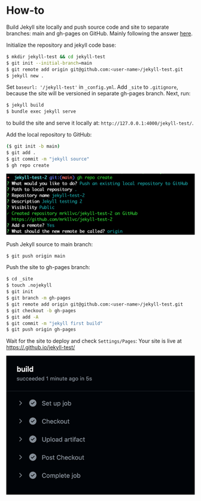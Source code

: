   
# How-to
Build Jekyll site locally and push source code and site to separate branches: main and gh-pages on GitHub. Mainly following the answer [here](https://stackoverflow.com/a/28252200).

Initialize the repository and jekyll code base:
```bash
$ mkdir jekyll-test && cd jekyll-test
$ git init --initial-branch=main
$ git remote add origin git@github.com:<user-name>/jekyll-test.git
$ jekyll new .
```

Set `baseurl: '/jekyll-test'` in `_config.yml`. Add `_site` to `.gitignore`, because the site will be versioned in separate gh-pages branch. Next, run:
```bash
$ jekyll build
$ bundle exec jekyll serve
```
to build the site and serve it locally at: `http://127.0.0.1:4000/jekyll-test/`.

Add the local repository to GitHub:
```bash
($ git init -b main)
$ git add .
$ git commit -m "jekyll source"
$ gh repo create
```
![gh repo create](./images/README_repo-create.png)

Push Jekyll source to main branch:
```bash
$ git push origin main
```

Push the site to gh-pages branch:
```bash
$ cd _site
$ touch .nojekyll
$ git init
$ git branch -m gh-pages
$ git remote add origin git@github.com:<user-name>/jekyll-test.git
$ git checkout -b gh-pages
$ git add -A
$ git commit -m "jekyll first build"
$ git push origin gh-pages
```

Wait for the site to deploy and check `Settings/Pages`: Your site is live at [https://<user-name>.github.io/jekyll-test/](https://mrkllvc.github.io/jekyll-test/)

![gh repo create](./images/README_site_deployment.png)
